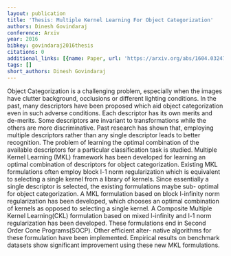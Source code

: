 ```yaml
---
layout: publication
title: 'Thesis: Multiple Kernel Learning For Object Categorization'
authors: Dinesh Govindaraj
conference: Arxiv
year: 2016
bibkey: govindaraj2016thesis
citations: 0
additional_links: [{name: Paper, url: 'https://arxiv.org/abs/1604.03247'}]
tags: []
short_authors: Dinesh Govindaraj
---
```

Object Categorization is a challenging problem, especially when the images
have clutter background, occlusions or different lighting conditions. In the
past, many descriptors have been proposed which aid object categorization even
in such adverse conditions. Each descriptor has its own merits and de-merits.
Some descriptors are invariant to transformations while the others are more
discriminative. Past research has shown that, employing multiple descriptors
rather than any single descriptor leads to better recognition. The problem of
learning the optimal combination of the available descriptors for a particular
classification task is studied. Multiple Kernel Learning (MKL) framework has
been developed for learning an optimal combination of descriptors for object
categorization. Existing MKL formulations often employ block l-1 norm
regularization which is equivalent to selecting a single kernel from a library
of kernels. Since essentially a single descriptor is selected, the existing
formulations maybe sub- optimal for object categorization. A MKL formulation
based on block l-infinity norm regularization has been developed, which chooses
an optimal combination of kernels as opposed to selecting a single kernel. A
Composite Multiple Kernel Learning(CKL) formulation based on mixed l-infinity
and l-1 norm regularization has been developed. These formulations end in
Second Order Cone Programs(SOCP). Other efficient alter- native algorithms for
these formulation have been implemented. Empirical results on benchmark
datasets show significant improvement using these new MKL formulations.